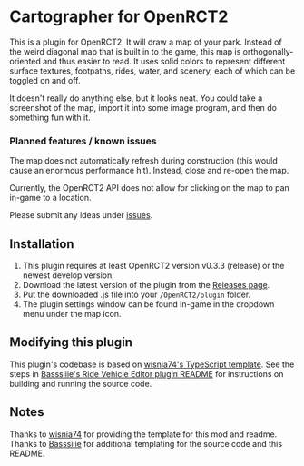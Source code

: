 # Cartographer for OpenRCT2

This is a plugin for OpenRCT2. It will draw a map of your park. Instead of the weird diagonal map that is built in to the game, this map is orthogonally-oriented and thus easier to read. It uses solid colors to represent different surface textures, footpaths, rides, water, and scenery, each of which can be toggled on and off.

It doesn't really do anything else, but it looks neat. You could take a screenshot of the map, import it into some image program, and then do something fun with it.

### Planned features / known issues

The map does not automatically refresh during construction (this would cause an enormous performance hit). Instead, close and re-open the map.

Currently, the OpenRCT2 API does not allow for clicking on the map to pan in-game to a location.

Please submit any ideas under [issues](https://github.com/fidwell/OpenRct2-Cartographer/issues).

## Installation

1. This plugin requires at least OpenRCT2 version v0.3.3 (release) or the newest develop version.
2. Download the latest version of the plugin from the [Releases page](https://github.com/fidwell/OpenRct2-Cartographer/releases).
3. Put the downloaded .js file into your `/OpenRCT2/plugin` folder.
4. The plugin settings window can be found in-game in the dropdown menu under the map icon.

## Modifying this plugin

This plugin's codebase is based on [wisnia74's TypeScript template](https://github.com/wisnia74/openrct2-typescript-mod-template). See the steps in [Basssiiie's Ride Vehicle Editor plugin README](https://github.com/Basssiiie/OpenRCT2-RideVehicleEditor#building-the-source-code) for instructions on building and running the source code.

## Notes

Thanks to [wisnia74](https://github.com/wisnia74/openrct2-typescript-mod-template) for providing the template for this mod and readme. Thanks to [Basssiiie](https://github.com/Basssiiie/OpenRCT2-RideVehicleEditor) for additional templating for the source code and this README.
